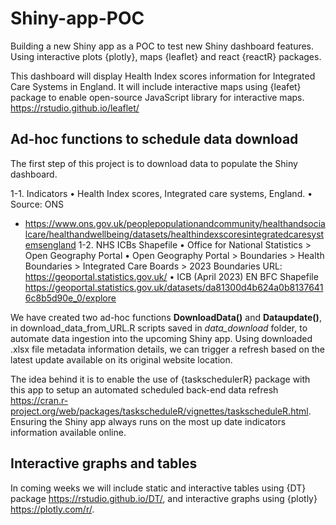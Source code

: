 # Shiny-app-POC

Building a new Shiny app as a POC to test new Shiny dashboard features. Using interactive plots {plotly}, maps {leaflet} and react {reactR} packages.

This dashboard will display Health Index scores information for Integrated Care Systems in England. It will include interactive maps using {leafet} package to enable open-source JavaScript library for interactive maps. <https://rstudio.github.io/leaflet/>


## Ad-hoc functions to schedule data download 

The first step of this project is to download data to populate the Shiny dashboard. 

1-1. Indicators
    • Health Index scores, Integrated care systems, England.
    • Source: ONS
- <https://www.ons.gov.uk/peoplepopulationandcommunity/healthandsocialcare/healthandwellbeing/datasets/healthindexscoresintegratedcaresystemsengland>
1-2. NHS ICBs Shapefile
    • Office for National Statistics > Open Geography Portal
    • Open Geography Portal > Boundaries > Health Boundaries > Integrated Care Boards > 2023 Boundaries
URL:
https://geoportal.statistics.gov.uk/
    • ICB (April 2023) EN BFC Shapefile
<https://geoportal.statistics.gov.uk/datasets/da81300d4b624a0b81376416c8b5d90e_0/explore>


We have created two ad-hoc functions **DownloadData()** and **Dataupdate()**, in download_data_from_URL.R scripts saved in *data_download* folder, to automate data ingestion into the upcoming Shiny app. 
Using downloaded .xlsx file metadata information details, we can trigger a refresh based on the latest update available on its original website location.

The idea behind it is to enable the use of {taskschedulerR} package with this app to setup an automated scheduled back-end data refresh <https://cran.r-project.org/web/packages/taskscheduleR/vignettes/taskscheduleR.html>. Ensuring the Shiny app always runs on the most up date indicators information available online.

## Interactive graphs and tables

In coming weeks we will include static and interactive tables using {DT} package <https://rstudio.github.io/DT/>, and interactive graphs using {plotly}  <https://plotly.com/r/>.